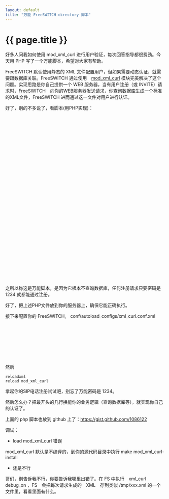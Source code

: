 ```yaml
---
layout: default
title: "万能 FreeSWITCH directory 脚本"
---
```


# {{ page.title }}

好多人问我如何使用 mod_xml_curl 进行用户验证，每次回答指导都很费劲。今天用 PHP 写了一个万能脚本，希望对大家有帮助。

FreeSWITCH 默认使用静态的 XML 文件配置用户，但如果需要动态认证，就需要跟数据库关联。FreeSWITCH 通过使用　[mod_xml_curl](http://wiki.freeswitch.org/wiki/Mod_xml_curl) 模块完美解决了这个问题。实现思路是你自己提供一个 WEB 服务器，当有用户注册（或 INVITE）请求时，FreeSWITCH　向你的WEB服务器发送请求，你查询数据库生成一个标准的XML文件，FreeSWITCH 进而通过这一文件对用户进行认证。

好了，别的不多说了，看脚本(用PHP实现)：

<code>
<?php
  $user =  $_POST['user'];
  $domain = $_POST['domain'];
  $context = $_POST['context'];
  $password = "1234";
?>
<document type="freeswitch/xml">
  <section name="directory">
    <domain name="<?php echo $domain;?>">
      <params>
        <param name="dial-string" value="{presence_id=${dialed_user}@${dialed_domain}}${sofia_contact(${dialed_user}@${dialed_domain})}"/>
      </params>
      <groups>
        <group name="default">
          <users>
            <user id="<?php echo $user; ?>">
              <params>
                <param name="password" value="<?php echo $password; ?>"/>
                <param name="vm-password" value="<?php echo $password; ?>"/>
                </params>
              <variables>
                <variable name="toll_allow" value="domestic,international,local"/>
                <variable name="accountcode" value="<?php echo $user; ?>"/>
                <variable name="user_context" value="<?php echo $context ?>"/>
                <variable name="effective_caller_id_name" value="FreeSWITCH-CN"/>
                <variable name="effective_caller_id_number" value="<?php echo $user;?>"/>
                <!-- <variable name="outbound_caller_id_name" value="$${outbound_caller_name}"/> -->
                <!-- <variable name="outbound_caller_id_number" value="$${outbound_caller_id}"/> -->
                <variable name="callgroup" value="default"/>
                <variable name="sip-force-contact" value="NDLB-connectile-dysfunction"/>
                <variable name="x-powered-by" value="http://www.freeswitch.org.cn"/>
              </variables>
            </user>
          </users>
        </group>
      </groups>
    </domain>
  </section>
</document>
</code>


之所以称这是万能脚本，是因为它根本不查询数据库，任何注册请求只要密码是 1234 就都能通过注册。

好了，把上述PHP文件放到你的服务器上，确保它能正确执行。

接下来配置你的 FreeSWITCH,　conf/autoload_configs/xml_curl.conf.xml

<code>
<configuration name="xml_curl.conf" description="cURL XML Gateway">
  <bindings>
    <binding name="directory">
      <param name="gateway-url" value="http://localhost/~seven/freeswitch/directory.php" bindings="directory"/>
    </binding>
  </bindings>
</configuration>
</code>

然后

    reloadxml
    reload mod_xml_curl

拿起你的SIP电话注册试试吧，别忘了万能密码是 1234。

然后怎么办？把最开头的几行换能你的业务逻辑（查询数据库等），就实现你自己的认证了。

上面的 php 脚本也放到 github 上了：<https://gist.github.com/1086122>


调试：

* load mod_xml_curl 错误

mod_xml_curl 默认是不编译的，到你的源代码目录中执行 make mod_xml_curl-install

* 还是不行

哥们，别告诉我不行，你要告诉我哪里出错了。在 FS 中执行　xml_curl debug_on ，FS　会把每次请求生成的　XML　存到类似 /tmp/xxx.xml 的一个文件里，看看里面有什么。

